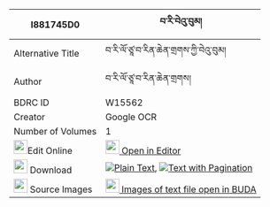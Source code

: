 |I881745D0|བ་རི་བེའུ་བུམ། 
| --- | --- 
|Alternative Title |བ་རི་ལོ་ཙཱ་བ་རིན་ཆེན་གྲགས་ཀྱི་བེའུ་བུམ།
|Author| བ་རི་ལོ་ཙཱ་བ་རིན་ཆེན་གྲགས།
|BDRC ID | W15562
|Creator | Google OCR
|Number of Volumes| 1
|<img width="25" src="https://img.icons8.com/color/25/000000/edit-property.png">Edit Online| [<img width="25" src="https://avatars.githubusercontent.com/u/45091458?s=200&v=4"> Open in Editor](http://editor.openpecha.org/I881745D0)
|<img width="25" src="https://img.icons8.com/fluent/48/000000/download-2.png"/>  Download | [![](https://img.icons8.com/color/20/000000/txt.png)Plain Text](https://github.com/Openpecha/I881745D0/releases/download/v1/ba_ri_be'ubum_plain_I881745D0.zip), [![](https://img.icons8.com/color/20/000000/txt.png)Text with Pagination](https://github.com/Openpecha/I881745D0/releases/download/v1/ba_ri_be'ubum_pages_I881745D0.zip)
|<img width="25" src="https://img.icons8.com/plasticine/100/000000/pictures-folder.png"/>  Source Images | [<img width="25" src="https://library.bdrc.io/icons/BUDA-small.svg"> Images of text file open in BUDA](https://library.bdrc.io/show/bdr:W15562)